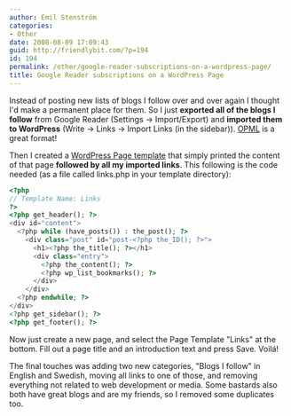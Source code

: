 ```yaml
---
author: Emil Stenström
categories:
- Other
date: 2008-08-09 17:09:43
guid: http://friendlybit.com/?p=194
id: 194
permalink: /other/google-reader-subscriptions-on-a-wordpress-page/
title: Google Reader subscriptions on a WordPress Page
---
```


Instead of posting new lists of blogs I follow over and over again I thought I'd make a permanent place for them. So I just **exported all of the blogs I follow** from Google Reader (Settings -> Import/Export) and **imported them to WordPress** (Write -> Links -> Import Links (in the sidebar)). [OPML](http://en.wikipedia.org/wiki/OPML) is a great format!

Then I created a [WordPress Page template](http://codex.wordpress.org/Pages#Page_Templates) that simply printed the content of that page **followed by all my imported links**. This following is the code needed (as a file called links.php in your template directory):

```php
<?php
// Template Name: Links
?>
<?php get_header(); ?>
<div id="content">
  <?php while (have_posts()) : the_post(); ?>
    <div class="post" id="post-<?php the_ID(); ?>">
      <h1><?php the_title(); ?></h1>
      <div class="entry">
        <?php the_content(); ?>
        <?php wp_list_bookmarks(); ?>
      </div>
    </div>
  <?php endwhile; ?>
</div>
<?php get_sidebar(); ?>
<?php get_footer(); ?>
```

Now just create a new page, and select the Page Template "Links" at the bottom. Fill out a page title and an introduction text and press Save. Voilá!

The final touches was adding two new categories, "Blogs I follow" in English and Swedish, moving all links to one of those, and removing everything not related to web development or media. Some bastards also both have great blogs and are my friends, so I removed some duplicates too.
